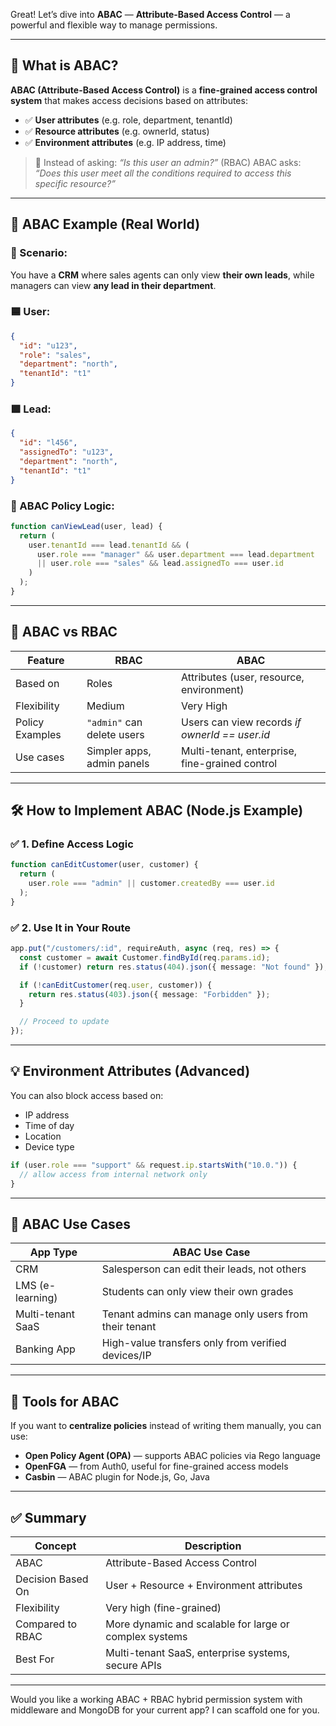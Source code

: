 Great! Let’s dive into **ABAC** — **Attribute-Based Access Control** — a powerful and flexible way to manage permissions.

---

## 🔐 What is ABAC?

**ABAC (Attribute-Based Access Control)** is a **fine-grained access control system** that makes access decisions based on attributes:

* ✅ **User attributes** (e.g. role, department, tenantId)
* ✅ **Resource attributes** (e.g. ownerId, status)
* ✅ **Environment attributes** (e.g. IP address, time)

> 📌 Instead of asking:
> *“Is this user an admin?”* (RBAC)
> ABAC asks:
> *“Does this user meet all the conditions required to access this specific resource?”*

---

## 🧠 ABAC Example (Real World)

### 💼 Scenario:

You have a **CRM** where sales agents can only view **their own leads**, while managers can view **any lead in their department**.

### 🟦 User:

```json
{
  "id": "u123",
  "role": "sales",
  "department": "north",
  "tenantId": "t1"
}
```

### 🟩 Lead:

```json
{
  "id": "l456",
  "assignedTo": "u123",
  "department": "north",
  "tenantId": "t1"
}
```

### 🧾 ABAC Policy Logic:

```ts
function canViewLead(user, lead) {
  return (
    user.tenantId === lead.tenantId && (
      user.role === "manager" && user.department === lead.department
      || user.role === "sales" && lead.assignedTo === user.id
    )
  );
}
```

---

## 🧱 ABAC vs RBAC

| Feature         | RBAC                       | ABAC                                           |
| --------------- | -------------------------- | ---------------------------------------------- |
| Based on        | Roles                      | Attributes (user, resource, environment)       |
| Flexibility     | Medium                     | Very High                                      |
| Policy Examples | `"admin"` can delete users | Users can view records *if ownerId == user.id* |
| Use cases       | Simpler apps, admin panels | Multi-tenant, enterprise, fine-grained control |

---

## 🛠️ How to Implement ABAC (Node.js Example)

### ✅ 1. Define Access Logic

```ts
function canEditCustomer(user, customer) {
  return (
    user.role === "admin" || customer.createdBy === user.id
  );
}
```

### ✅ 2. Use It in Your Route

```ts
app.put("/customers/:id", requireAuth, async (req, res) => {
  const customer = await Customer.findById(req.params.id);
  if (!customer) return res.status(404).json({ message: "Not found" });

  if (!canEditCustomer(req.user, customer)) {
    return res.status(403).json({ message: "Forbidden" });
  }

  // Proceed to update
});
```

---

## 💡 Environment Attributes (Advanced)

You can also block access based on:

* IP address
* Time of day
* Location
* Device type

```ts
if (user.role === "support" && request.ip.startsWith("10.0.")) {
  // allow access from internal network only
}
```

---

## 🚀 ABAC Use Cases

| App Type          | ABAC Use Case                                         |
| ----------------- | ----------------------------------------------------- |
| CRM               | Salesperson can edit their leads, not others          |
| LMS (e-learning)  | Students can only view their own grades               |
| Multi-tenant SaaS | Tenant admins can manage only users from their tenant |
| Banking App       | High-value transfers only from verified devices/IP    |

---

## 🧰 Tools for ABAC

If you want to **centralize policies** instead of writing them manually, you can use:

* **Open Policy Agent (OPA)** — supports ABAC policies via Rego language
* **OpenFGA** — from Auth0, useful for fine-grained access models
* **Casbin** — ABAC plugin for Node.js, Go, Java

---

## ✅ Summary

| Concept           | Description                                            |
| ----------------- | ------------------------------------------------------ |
| ABAC              | Attribute-Based Access Control                         |
| Decision Based On | User + Resource + Environment attributes               |
| Flexibility       | Very high (fine-grained)                               |
| Compared to RBAC  | More dynamic and scalable for large or complex systems |
| Best For          | Multi-tenant SaaS, enterprise systems, secure APIs     |

---

Would you like a working ABAC + RBAC hybrid permission system with middleware and MongoDB for your current app? I can scaffold one for you.
